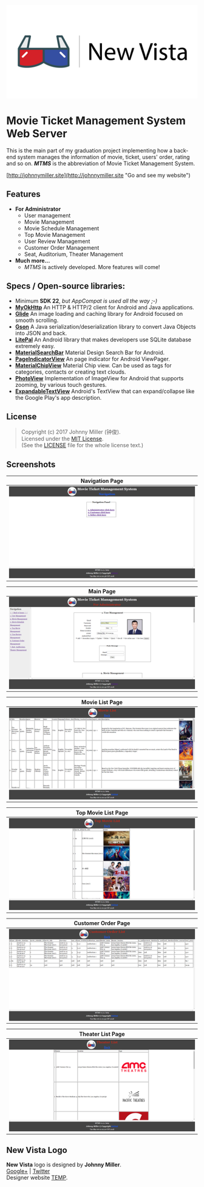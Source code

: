 ![Logo](https://raw.githubusercontent.com/johnnymillergh/NewVista-App-Assets/master/Other%20Materials/New%20Vista%20Feature%20Graphic.png)

# Movie Ticket Management System Web Server


This is the main part of my graduation project implementing how a back-end system manages the information of movie, ticket, users' order, rating and so on. ***MTMS*** is the abbreviation of Movie Ticket Management System.

[http://johnnymiller.site](http://johnnymiller.site "Go and see my website")

## Features  
- **For Administrator**
  - User management
  - Movie Management
  - Movie Schedule Management
  - Top Movie Management
  - User Review Management
  - Customer Order Management
  - Seat, Auditorium, Theater Management
- **Much more...**
  - *MTMS* is actively developed. More features will come!

## Specs / Open-source libraries:

- Minimum **SDK 22**, _but AppCompat is used all the way ;-)_
- [**MyOkHttp**](https://github.com/tsy12321/MyOkHttp) An HTTP & HTTP/2 client for Android and Java applications.
- [**Glide**](https://github.com/bumptech/glide) An image loading and caching library for Android focused on smooth scrolling.
- [**Gson**](https://github.com/google/gson) A Java serialization/deserialization library to convert Java Objects into JSON and back.
- [**LitePal**](https://github.com/LitePalFramework/LitePal) An Android library that makes developers use SQLite database extremely easy.
- [**MaterialSearchBar**](https://github.com/mancj/MaterialSearchBar) Material Design Search Bar for Android.
- [**PageIndicatorView**](https://github.com/romandanylyk/PageIndicatorView) An page indicator for Android ViewPager.
- [**MaterialChipView**](https://github.com/robertlevonyan/materialChipView) Material Chip view. Can be used as tags for categories, contacts or creating text clouds.
- [**PhotoView**](https://github.com/chrisbanes/PhotoView) Implementation of ImageView for Android that supports zooming, by various touch gestures.
- [**ExpandableTextView**](https://github.com/Manabu-GT/ExpandableTextView) Android's TextView that can expand/collapse like the Google Play's app description.

## License

> Copyright (c) 2017 Johnny Miller (钟俊).  
> Licensed under the [MIT License](https://opensource.org/licenses/MIT).  
> (See the [LICENSE](https://github.com/johnnymillergh/MTMSWebServer/blob/master/LICENSE) file for the whole license text.)

## Screenshots

| Navigation Page |
|:-:|
| ![First](https://raw.githubusercontent.com/johnnymillergh/NewVista-App-Assets/master/Screenshot/2018-03-06_010046.jpg) |

| Main Page |
|:-:|
| ![First](https://raw.githubusercontent.com/johnnymillergh/NewVista-App-Assets/master/Screenshot/2018-03-06_010105.jpg) |

| Movie List Page |
|:-:|
| ![First](https://raw.githubusercontent.com/johnnymillergh/NewVista-App-Assets/master/Screenshot/2018-03-06_010116.jpg) |

| Top Movie List Page |
|:-:|
| ![First](https://raw.githubusercontent.com/johnnymillergh/NewVista-App-Assets/master/Screenshot/2018-03-06_010149.jpg) |

| Customer Order Page |
|:-:|
| ![First](https://raw.githubusercontent.com/johnnymillergh/NewVista-App-Assets/master/Screenshot/2018-03-06_010210.jpg) |

| Theater List Page |
|:-:|
| ![First](https://raw.githubusercontent.com/johnnymillergh/NewVista-App-Assets/master/Screenshot/2018-03-06_010235.jpg) |

## New Vista Logo

**New Vista** logo is designed by **Johnny Miller**.  
[Google+]() | [Twitter]()  
Designer website [TEMP](https://).  